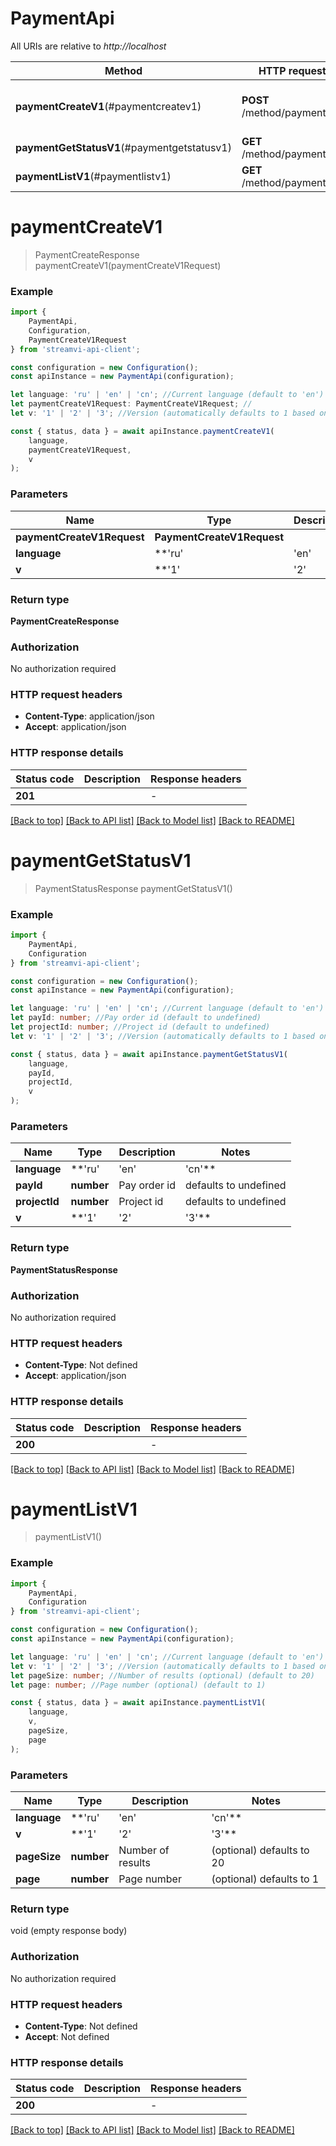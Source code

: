 # PaymentApi

All URIs are relative to *http://localhost*

|Method | HTTP request | Description|
|------------- | ------------- | -------------|
|**paymentCreateV1**(#paymentcreatev1) | **POST** /method/payment | Create payment item for pay system|
|**paymentGetStatusV1**(#paymentgetstatusv1) | **GET** /method/payment | |
|**paymentListV1**(#paymentlistv1) | **GET** /method/payment/list | |

# **paymentCreateV1**
> PaymentCreateResponse paymentCreateV1(paymentCreateV1Request)


### Example

```typescript
import {
    PaymentApi,
    Configuration,
    PaymentCreateV1Request
} from 'streamvi-api-client';

const configuration = new Configuration();
const apiInstance = new PaymentApi(configuration);

let language: 'ru' | 'en' | 'cn'; //Current language (default to 'en')
let paymentCreateV1Request: PaymentCreateV1Request; //
let v: '1' | '2' | '3'; //Version (automatically defaults to 1 based on method version, can be overridden) (optional) (default to '1')

const { status, data } = await apiInstance.paymentCreateV1(
    language,
    paymentCreateV1Request,
    v
);
```

### Parameters

|Name | Type | Description  | Notes|
|------------- | ------------- | ------------- | -------------|
| **paymentCreateV1Request** | **PaymentCreateV1Request**|  | |
| **language** | **'ru' | 'en' | 'cn'** | Current language | defaults to 'en'|
| **v** | **'1' | '2' | '3'** | Version (automatically defaults to 1 based on method version, can be overridden) | (optional) defaults to '1'|


### Return type

**PaymentCreateResponse**

### Authorization

No authorization required

### HTTP request headers

 - **Content-Type**: application/json
 - **Accept**: application/json


### HTTP response details
| Status code | Description | Response headers |
|-------------|-------------|------------------|
|**201** |  |  -  |

[[Back to top]](#) [[Back to API list]](../README.md#documentation-for-api-endpoints) [[Back to Model list]](../README.md#documentation-for-models) [[Back to README]](../README.md)

# **paymentGetStatusV1**
> PaymentStatusResponse paymentGetStatusV1()


### Example

```typescript
import {
    PaymentApi,
    Configuration
} from 'streamvi-api-client';

const configuration = new Configuration();
const apiInstance = new PaymentApi(configuration);

let language: 'ru' | 'en' | 'cn'; //Current language (default to 'en')
let payId: number; //Pay order id (default to undefined)
let projectId: number; //Project id (default to undefined)
let v: '1' | '2' | '3'; //Version (automatically defaults to 1 based on method version, can be overridden) (optional) (default to '1')

const { status, data } = await apiInstance.paymentGetStatusV1(
    language,
    payId,
    projectId,
    v
);
```

### Parameters

|Name | Type | Description  | Notes|
|------------- | ------------- | ------------- | -------------|
| **language** | **'ru' | 'en' | 'cn'** | Current language | defaults to 'en'|
| **payId** | **number** | Pay order id | defaults to undefined|
| **projectId** | **number** | Project id | defaults to undefined|
| **v** | **'1' | '2' | '3'** | Version (automatically defaults to 1 based on method version, can be overridden) | (optional) defaults to '1'|


### Return type

**PaymentStatusResponse**

### Authorization

No authorization required

### HTTP request headers

 - **Content-Type**: Not defined
 - **Accept**: application/json


### HTTP response details
| Status code | Description | Response headers |
|-------------|-------------|------------------|
|**200** |  |  -  |

[[Back to top]](#) [[Back to API list]](../README.md#documentation-for-api-endpoints) [[Back to Model list]](../README.md#documentation-for-models) [[Back to README]](../README.md)

# **paymentListV1**
> paymentListV1()


### Example

```typescript
import {
    PaymentApi,
    Configuration
} from 'streamvi-api-client';

const configuration = new Configuration();
const apiInstance = new PaymentApi(configuration);

let language: 'ru' | 'en' | 'cn'; //Current language (default to 'en')
let v: '1' | '2' | '3'; //Version (automatically defaults to 1 based on method version, can be overridden) (optional) (default to '1')
let pageSize: number; //Number of results (optional) (default to 20)
let page: number; //Page number (optional) (default to 1)

const { status, data } = await apiInstance.paymentListV1(
    language,
    v,
    pageSize,
    page
);
```

### Parameters

|Name | Type | Description  | Notes|
|------------- | ------------- | ------------- | -------------|
| **language** | **'ru' | 'en' | 'cn'** | Current language | defaults to 'en'|
| **v** | **'1' | '2' | '3'** | Version (automatically defaults to 1 based on method version, can be overridden) | (optional) defaults to '1'|
| **pageSize** | **number** | Number of results | (optional) defaults to 20|
| **page** | **number** | Page number | (optional) defaults to 1|


### Return type

void (empty response body)

### Authorization

No authorization required

### HTTP request headers

 - **Content-Type**: Not defined
 - **Accept**: Not defined


### HTTP response details
| Status code | Description | Response headers |
|-------------|-------------|------------------|
|**200** |  |  -  |

[[Back to top]](#) [[Back to API list]](../README.md#documentation-for-api-endpoints) [[Back to Model list]](../README.md#documentation-for-models) [[Back to README]](../README.md)

